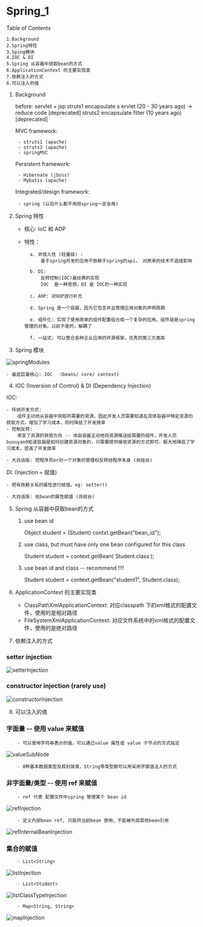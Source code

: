 # Spring_1


Table of Contents

    1.Background
    2.Spring特性
    3.Sping模块
    4.IOC & DI
    5.Spring 从容器中获取bean的方式
    6.ApplicationContext 的主要实现类
    7.依赖注入的方式
    8.可以注入的值
    
    


1. Background

    before: servlet + jsp
    struts1 encapsulate s ervlet (20 - 30 years ago) -> reduce code  [deprecated]
    struts2 encapsulate filter (10 years ago)                               [deprecated]


    MVC framework:

        - struts1 (apache)
        - struts2 (apache)
        - springMVC
        
    Persistent framework:
        
        - Hibernate (jboss)
        - Mybatis (apache)

    Integrated/design framework: 

        - spring (以后什么都不用但spring一定会用)



2. Spring 特性 

    - 核心: IoC 和 AOP
    - 特性：
            
            a. 非侵入性 (轻量级) : 
                基于spring开发的应用不依赖于spring的api， 对原来的技术不造成影响

            b. DI:
                反转控制(IOC)最经典的实现
                IOC  是一种思想，DI 是 IOC的一种实现
            
            c. AOP: 对OOP进行补充
            
            d. Spring 是一个容器，因为它包含并且管理应用对象的声明周期
            
            e. 组件化: 实现了使用简单的组件配置组合成一个复杂的应用。组件就是spring管理的对象。以前不是的，解耦了
            
            f. 一站式: 可以整合各种企业应用的开源框架，优秀的第三方类库



3. Spring 模块

![springModules](imagePool/springModules.png)

    - 最底层最核心: IOC  （beans/ core/ context)



4. IOC (Inversion of Control) & DI (Dependency Injection)

IOC: 
    
    - 传统开发方式:
        组件主动地从容器中获取所需要的资源，因此开发人员需要知道在具体容器中特定资源的获取方式，增加了学习成本，同时降低了开发效率
    - 控制反转: 
        改变了资源的获取方向 -- 改由容器主动地将资源推送给需要的组件，开发人员buxuyao9知道容器是如何创建资源对象的，只需要提供接收资源的方式即可，极大地降低了学习成本，提高了开发效率
    
    - 大白话版: 把程序员er对一个对象的管理权反转给程序本身 (尚硅谷)
    
DI:  (Injection = 赋值)

    - 把有依赖关系的属性进行赋值，eg: setter()
    
    - 大白话版: 给bean的属性赋值 (尚硅谷)
    
    
    
5. Spring 从容器中获取bean的方式

    1) use bean id

        Object student = (Student) contxt.getBean("bean_id");
        
    2) use class, but must have only one bean configured for this class
    
        Student student = context.getBean( Student.class );
        
    3) use bean id and class -- recommend !!!!
    
        Student student = context.getBean("student1", Student.class);
        


6. ApplicationContext 的主要实现类

    - ClassPathXmlApplicationContext: 对应classpath 下的xml格式的配置文件，使用的是相对路径
    - FileSystemXmlApplicationContext: 对应文件系统中的xml格式的配置文件，使用的是绝对路径
    
    

7. 依赖注入的方式

### setter injection
    
![setterInjection](imagePool/setterInjection.png)
    
### constructor injection (rarely use)

![constructorInjection](imagePool/constructorInjection.png)




8. 可以注入的值

### 字面量 -- 使用 value 来赋值

        - 可以使用字符串表示的值，可以通过value 属性或 value 子节点的方式指定
![valueSubNode](imagePool/valueSubNode.png)

        - 8种基本数据类型及其封装类，String等类型都可以用采用字面值注入的方式
    
    
### 非字面量/类型 -- 使用 ref 来赋值

        - ref 代表 配置文件中spring 管理某个 bean id
![refInjection](imagePool/refInjection.png)

        - 定义内部bean ref, 只能供当前bean 使用，不能被外部其他bean引用
![refInternalBeanInjection](imagePool/refInternalBeanInjection.png)        



### 集合的赋值
    
        - List<String>        
![listInjection](imagePool/listInjection.png)        

        - List<Student>
![listClassTypeInjection](imagePool/listClassTypeInjection.png)
        
        - Map<String, String>
![mapInjection](imagePool/mapInjection.png)



